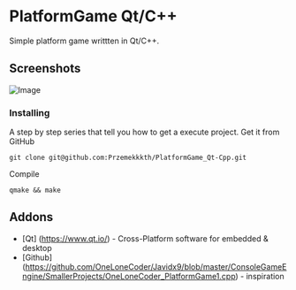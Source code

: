 # PlatformGame Qt/C++
Simple platform game writtten in Qt/C++.

## Screenshots
![Image](https://user-images.githubusercontent.com/28188300/195405108-a208e7c3-04b1-411f-96ed-f3bc25b79436.gif)

### Installing
A step by step series  that tell you how to get a execute project.
Get it from GitHub
```
git clone git@github.com:Przemekkkth/PlatformGame_Qt-Cpp.git
```
Compile
```
qmake && make
```

## Addons
* [Qt] (https://www.qt.io/) - Cross-Platform software for embedded & desktop
* [Github] (https://github.com/OneLoneCoder/Javidx9/blob/master/ConsoleGameEngine/SmallerProjects/OneLoneCoder_PlatformGame1.cpp) - inspiration
